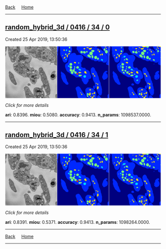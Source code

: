 
[Back](..)&nbsp;&nbsp;&nbsp;&nbsp;&nbsp;[Home](https://leapmanlab.github.io/snapshots)

---

<div class="summary"><a href="0"><h2>random_hybrid_3d / 0416 / 34 / 0</h2></a><p>Created 25 Apr 2019, 13:50:36
</p><a href="0"><img src="0/media/summary.png" align="center"></a><p>
<i>Click for more details</i>
</p></div>

**ari**: 0.8396. **miou**: 0.5080. **accuracy**: 0.9413. **n_params**: 1098537.0000. 

---

<div class="summary"><a href="1"><h2>random_hybrid_3d / 0416 / 34 / 1</h2></a><p>Created 25 Apr 2019, 13:50:36
</p><a href="1"><img src="1/media/summary.png" align="center"></a><p>
<i>Click for more details</i>
</p></div>

**ari**: 0.8391. **miou**: 0.5371. **accuracy**: 0.9413. **n_params**: 1098264.0000. 

---

[Back](..)&nbsp;&nbsp;&nbsp;&nbsp;&nbsp;[Home](https://leapmanlab.github.io/snapshots)

---